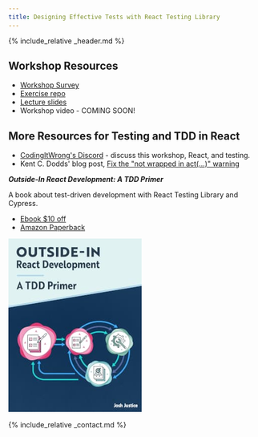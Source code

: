 ```yaml
---
title: Designing Effective Tests with React Testing Library
---
```


{% include_relative _header.md %}

## Workshop Resources

- [Workshop Survey](https://link.codingitwrong.com/rs23survey)
- [Exercise repo](https://github.com/CodingItWrong/rtl-exercises)
- [Lecture slides](https://www.slideshare.net/JoshJustice1/designing-effective-tests-with-react-testing-library-react-summit-2023)
- Workshop video - COMING SOON!

## More Resources for Testing and TDD in React

- [CodingItWrong's Discord](https://discord.gg/jVXCxZPF6f) - discuss this workshop, React, and testing.
- Kent C. Dodds' blog post, [Fix the "not wrapped in act(...)" warning](https://kentcdodds.com/blog/fix-the-not-wrapped-in-act-warning)

<div class="media my-4">
  <div class="media-body">
    <em><strong>Outside-In React Development: A TDD Primer</strong></em>
    <p>A book about test-driven development with React Testing Library and Cypress.</p>
    <ul>
      <li><a href="https://link.outsidein.dev/summit23">Ebook $10 off</a></li>
      <li><a href="https://link.outsidein.dev/amazon">Amazon Paperback</a></li>
    </ul>
  </div>
  <img class="ml-3" src="/img/books/outside-in-react.jpg" alt="Outside-In React Development: A TDD Primer" />
</div>

{% include_relative _contact.md %}
